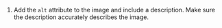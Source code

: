 1. Add the ```alt``` attribute to the image and include a description. Make sure the description accurately describes the image.
